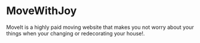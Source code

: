 # MoveWithJoy
MoveIt is a highly paid moving website that makes you not worry about your things when your changing or redecorating your house!.
